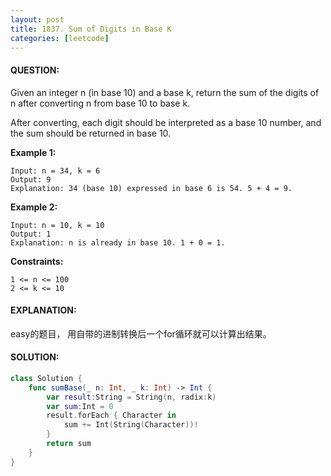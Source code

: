 ```yaml
---
layout: post
title: 1837. Sum of Digits in Base K
categories: [leetcode]
---
```

#### QUESTION:
Given an integer n (in base 10) and a base k, return the sum of the digits of n after converting n from base 10 to base k.

After converting, each digit should be interpreted as a base 10 number, and the sum should be returned in base 10.

 

__Example 1:__
```
Input: n = 34, k = 6
Output: 9
Explanation: 34 (base 10) expressed in base 6 is 54. 5 + 4 = 9.
```
__Example 2:__
```
Input: n = 10, k = 10
Output: 1
Explanation: n is already in base 10. 1 + 0 = 1.
```
 

__Constraints:__
```
1 <= n <= 100
2 <= k <= 10
```
#### EXPLANATION:

easy的题目， 用自带的进制转换后一个for循环就可以计算出结果。

#### SOLUTION:
```swift
class Solution {
    func sumBase(_ n: Int, _ k: Int) -> Int {
        var result:String = String(n, radix:k)
        var sum:Int = 0
        result.forEach { Character in
            sum += Int(String(Character))!
        }
        return sum
    }
}
```
